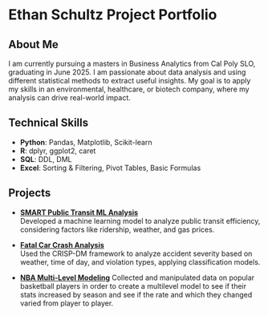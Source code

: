 # Ethan Schultz Project Portfolio

## About Me
I am currently pursuing a masters in Business Analytics from Cal Poly SLO, graduating in June 2025. I am passionate about data analysis and using different statistical methods to extract useful insights. My goal is to apply my skills in an environmental, healthcare, or biotech company, where my analysis can drive real-world impact.

## Technical Skills  
- **Python**: Pandas, Matplotlib, Scikit-learn  
- **R**: dplyr, ggplot2, caret
- **SQL**: DDL, DML
- **Excel**: Sorting & Filtering, Pivot Tables, Basic Formulas

## Projects  

- **[SMART Public Transit ML Analysis](https://github.com/your-repo-link)**  
  Developed a machine learning model to analyze public transit efficiency, considering factors like ridership, weather, and gas prices.    

- **[Fatal Car Crash Analysis]([https://github.com/your-repo-link](https://github.com/EthanSchultz49/Car-Crash-Project))**  
  Used the CRISP-DM framework to analyze accident severity based on weather, time of day, and violation types, applying classification models.  

- **[NBA Multi-Level Modeling](https://github.com/your-repo-link)**
  Collected and manipulated data on popular basketball players in order to create a multilevel model to see if their stats increased by season and see if the 
  rate and which they changed varied from player to player.
